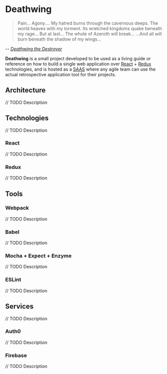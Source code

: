 # Deathwing

> Pain... Agony.... My hatred burns through the cavernous deeps. The world heaves with my torment. Its wretched kingdoms quake beneath my rage... But at last... The whole of Azeroth will break... ...And all will burn beneath the shadow of my wings...

-- *[Deathwing the Destroyer](http://wowwiki.wikia.com/wiki/Deathwing)*

**Deathwing** is a small project developed to be used as a living guide or reference on how to build a single web application over [React](https://facebook.github.io/react/) + [Redux](http://redux.js.org/) technologies, and is hosted as a [SAAS](https://en.wikipedia.org/wiki/Software_as_a_service) where any agile team can use the actual retrospective application tool for their projects.

## Architecture
// TODO Description

## Technologies
// TODO Description

### React
// TODO Description

### Redux
// TODO Description

## Tools

### Webpack
// TODO Description

### Babel
// TODO Description

### Mocha + Expect + Enzyme
// TODO Description

### ESLint
// TODO Description

## Services
// TODO Description

### Auth0
// TODO Description

### Firebase
// TODO Description

